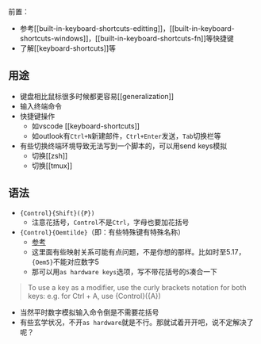 前置：
- 参考[[built-in-keyboard-shortcuts-editting]]，[[built-in-keyboard-shortcuts-windows]]，[[built-in-keyboard-shortcuts-fn]]等快捷键
- 了解[[keyboard-shortcuts]]等

## 用途
- 键盘相比鼠标很多时候都更容易[[generalization]]
- 输入终端命令
- 快捷键操作
  - 如vscode [[keyboard-shortcuts]]
  - 如outlook有`Ctrl+N`新建邮件，`Ctrl+Enter`发送，`Tab`切换栏等
- 有些切换终端环境导致无法写到一个脚本的，可以用send keys模拟
  - 切换[[zsh]]
  - 切换[[tmux]]
## 语法
- `{Control}{Shift}({P})`
  - 注意花括号，`Control`不是`Ctrl`，字母也要加花括号
- `{Control}{Oemtilde}`（即：有些特殊键有特殊名称）
  - [参考](https://docs.microsoft.com/en-us/power-automate/desktop-flows/actions-reference/mouseandkeyboard#sendkeys)
  - 这里面有些映射关系可能有点问题，不是你想的那样。比如时至5.17，`{Oem5}`不能对应数字5
  - 那可以用`as hardware keys`选项，写不带花括号的`5`凑合一下
> To use a key as a modifier, use the curly brackets notation for both keys: e.g. for Ctrl + A, use {Control}({A})

- 当然平时数字模拟输入命令倒是不需要花括号
- 有些玄学状况，不开`as hardware`就是不行。那就试着开开吧，说不定解决了呢？